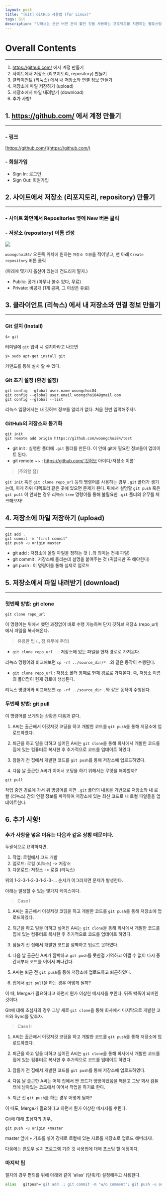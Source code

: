 ```yaml
---
layout: post
title: "[Git] GitHub 사용법 (for Linux)"
tags: Git
description: "깃허브는 분산 버전 관리 툴인 깃을 사용하는 프로젝트를 지원하는 웹호스팅 서비스이다. - 위키백과 -"
---
```


# Overall Contents
---
1. https://github.com/ 에서 계정 만들기
2. 사이트에서 저장소 (리포지토리, repository) 만들기
3. 클라이언트 (리눅스) 에서 내 저장소와 연결 정보 만들기
4. 저장소에 파일 저장하기 (upload)
5. 저장소에서 파일 내려받기 (download)
6. 추가 사항!



## 1. https://github.com/ 에서 계정 만들기  
---

### - 링크

[https://github.com/](https://github.com/)

### - 회원가입

- Sign In: 로그인
- Sign Out: 회원가입




## 2. 사이트에서 저장소 (리포지토리, repository) 만들기
---

### - 사이트 화면에서 Repositories 옆에 New 버튼 클릭

### - 저장소 (repository) 이름 선정

![](https://i.ibb.co/yFDJwvk/1.png)

`woongchoi84/` 오른쪽 위치에 원하는 `저장소 이름`을 적어넣고, 맨 아래 `Create repository` 버튼 클릭

(아래에 몇가지 옵션이 있는데 건드리지 말자.)

- Public: 공개 (아무나 볼수 있다, 무료)
- Private: 비공개 (1개 공짜, 그 이상은 유료)




## 3. 클라이언트 (리눅스) 에서 내 저장소와 연결 정보 만들기
---

### Git 설치 (Install)

```console
$> git
```

터미널에 `git` 입력 시 설치하라고 나오면

```console
$> sudo apt-get install git
```

커맨드를 통해 설치 할 수 있다.

### Git 초기 설정 (환경 설정)

```console
git config --global user.name woongchoi84
git config --global user.email woongchoi84@gmail.com
git config --global --list
```
리눅스 입장에서는 내 깃허브 정보를 알리가 없다. 처음 한번 입력해주자!.

### GitHub의 저장소와 동기화

```console
git init
git remote add origin https://github.com/woongchoi84/test
```

- git init : 실행한 폴더에 `.git` 폴더를 만든다. 이 안에 git에 필요한 정보들이 업데이트 된다.
- git remote  ~~ : https://github.com/`깃허브 아이디`/`저장소 이름`

> [주의할 점]

`git init` 혹은 `git clone repo_url` 등의 명령어를 사용하는 경우 `.git` 폴더가 생기는데, 이게 하위 디렉토리 같은 곳에 있으면 문제가 된다.
뒤에서 설명할 `git push` 혹은 `git pull` 이 안되는 경우 리눅스 `tree` 명령어를 통해 불필요한 `.git` 폴더의 유무를 체크해보자!


## 4. 저장소에 파일 저장하기 (upload)
---

```console
git add .
git commit -m "first commit"
git push -u origin master
```

- git add : 저장소에 올릴 파일을 정하는 것 (`.`의 의미는 전체 파일)
- git commit : 저장소에 올리는데 설명을 붙여주는 것 (귀찮지만 꼭 해야한다)
- git push : 이 명령어를 통해 실제로 업로드


## 5. 저장소에서 파일 내려받기 (download)
---

### 첫번째 방법: git clone

```console
git clone repo_url
```

이 명령어는 위에서 했던 과정없이 바로 수행 가능하며 단지 깃허브 저장소 (repo_url)에서 파일을 복사해온다.

> 유용한 팁 (., 점 유무에 주의)

- `git clone repo_url .` : 저장소에 있는 파일을 현재 경로로 가져온다.

리눅스 명령어와 비교해보면 `cp -rf ../source_dir/* .`와 같은 동작이 수행된다. 

- `git clone repo_url`   : 저장소 폴더 통째로 현재 경로로 가져온다. 즉, 저장소 이름의 폴더명이 현재 경로에 생성된다.

리눅스 명령어와 비교해보면 `cp -rf ../source_dir .`와 같은 동작이 수행된다. 

### 두번째 방법: git pull

이 명령어를 쓰게되는 상황은 다음과 같다. 

1. A씨는 출근해서 이것저것 코딩을 하고 개발한 코드를 `git push`를 통해 저장소에 업로드하였다.

2. 퇴근을 하고 일을 더하고 싶어진 A씨는 `git clone`을 통해 회사에서 개발한 코드를 집에 있는 컴퓨터로 복사한 후 추가적으로 코드를 업데이트 하였다.

3. 잠들기 전 집에서 개발한 코드를 `git push`를 통해 저장소에 업로드하였다.

4. 다음 날 출근한 A씨가 이어서 코딩을 하기 위해서는 무엇을 해야할까?

```console
git pull
```

작업 중인 경로에 가서 위 명령어를 치면 `.git` 폴더의 내용을 기반으로 저장소와 내 로컬 (리눅스) 간의 연결 정보를 파악하여 저장소에 있는 최신 코드로 내 로컬 파일들을 업데이트한다.



## 6. 추가 사항!

### 추가 사항을 넣은 이유는 다음과 같은 상황 때문이다.

두괄식으로 요약하자면, 

1. 작업: 로컬에서 코드 개발
2. 업로드: 로컬 (리눅스) -> 저장소
3. 다운로드: 저장소 -> 로컬 (리눅스)

위의 1-2-3-1-2-3-1-2-3-... 순서가 어그러지면 문제가 발생한다.

아래는 발생할 수 있는 몇가지 케이스이다.

> Case I

1. A씨는 출근해서 이것저것 코딩을 하고 개발한 코드를 `git push`를 통해 저장소에 업로드하였다.

2. 퇴근을 하고 일을 더하고 싶어진 A씨는 `git clone`을 통해 회사에서 개발한 코드를 집에 있는 컴퓨터로 복사한 후 추가적으로 코드를 업데이트 하였다.

3. 잠들기 전 집에서 개발한 코드를 깜빡하고 업로드 못하였다.

4. 다음 날 출근한 A씨가 깜빡하고 `git push`를 못한걸 기억하고 어쩔 수 없이 다시 중간서부터 코드를 이어서 짜나간다.

5. A씨는 퇴근 전 `git push`를 통해 저장소에 업로드하고 퇴근하였다.

6. 집에서 `git pull`을 하는 경우 어떻게 될까?

이 때, Merge가 필요하다고 하면서 뭔가 이상한 메시지를 뿌린다. 뒤죽 박죽이 되버린 것이다.

Git에 대해 초심자의 경우 그냥 새로 `git clone`을 통해 회사에서 마지막으로 개발한 코드와 Sync를 맞추자.

> Case II

1. A씨는 출근해서 이것저것 코딩을 하고 개발한 코드를 `git push`를 통해 저장소에 업로드하였다.

2. 퇴근을 하고 일을 더하고 싶어진 A씨는 `git clone`을 통해 회사에서 개발한 코드를 집에 있는 컴퓨터로 복사한 후 추가적으로 코드를 업데이트 하였다.

3. 잠들기 전 집에서 개발한 코드를 `git push`를 통해 저장소에 업로드하였다.

4. 다음 날 출근한 A씨는 어제 집에서 짠 코드가 엉망이었음을 깨닫고 그냥 회사 컴퓨터에 남아있는 코드에서 이어서 작업을 하기로 한다.

5. 퇴근 전 `git push`를 하는 경우 어떻게 될까?

이 때도, Merge가 필요하다고 하면서 뭔가 이상한 메시지를 뿌린다.

Git에 대해 초심자의 경우,

```console
git push -u origin +master
```

master 앞에 `+` 기호를 넣어 강제로 로컬에 있는 자료를 저장소로 업로드 해버리자!.

다음에는 윈도우 설치 프로그램 기준 깃 사용법에 대해 포스팅 할 예정이다.

### 마지막 팁

필자의 경우 편의를 위해 아래와 같이 'alias' (단축키) 설정해두고 사용한다.

```sh
alias	gitpush='git add .; git commit -m "w/o comment"; git push -u origin +master;'
```
